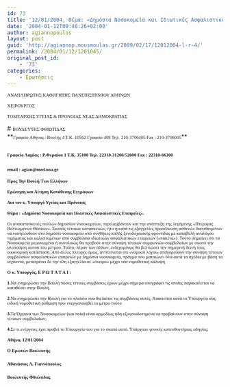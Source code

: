 ```yaml
---
id: 73
title: '12/01/2004, Θέμα: «Δημόσια Νοσοκομεία και Ιδιωτικές Ασφαλιστικές Εταιρείες».'
date: '2004-01-12T09:40:26+02:00'
author: agiannopoulos
layout: post
guid: 'http://agiannop.mousmoulas.gr/2009/02/17/12012004-l-r-4/'
permalink: /2004/01/12/1201045/
original_post_id:
    - '73'
categories:
    - Ερωτήσεις
---
```


<span style="font-size:8pt;font-family:Tahoma;">ΑΝΑΠΛΗΡΩΤΗΣ ΚΑΘΗΓΗΤΗΣ ΠΑΝΕΠΙΣΤΗΜΙΟΥ ΑΘΗΝΩΝ</span>

<span style="font-size:8pt;font-family:Tahoma;">ΧΕΙΡΟΥΡΓΟΣ</span>

<span style="font-size:8pt;font-family:Tahoma;">ΤΟΜΕΑΡΧΗΣ ΥΓΕΙΑΣ &amp; ΠΡΟΝΟΙΑΣ ΝΕΑΣ ΔΗΜΟΚΡΑΤΙΑΣ</span>

<div style="padding:0 0 1pt;border:medium medium 1pt none none solid -moz-use-text-color -moz-use-text-color windowtext;"># <span style="font-size:8pt;font-family:Tahoma;">ΒΟΥΛΕΥΤΗΣ ΦΘΙΩΤΙΔΑΣ</span>

</div>**<span style="font-size:8pt;font-family:Tahoma;">Γραφείο Αθήνας : Βουλής 4 Τ.Κ. 10562 Γραφείο 408 Τηλ. 210-3706405 Fax : 210-3706005</span>**

## <span style="font-size:8pt;font-family:Tahoma;">Γραφείο Λαμίας : Ρ.Φεραίου 1 Τ.Κ. 35100 Τηλ. 22310-31200/52600 </span><span style="font-size:8pt;font-family:Tahoma;">Fax</span><span style="font-size:8pt;font-family:Tahoma;"> : 22310-66300</span>

### <span style="font-size:8pt;font-family:Tahoma;">email</span><span style="font-size:8pt;font-family:Tahoma;"> : </span><span style="font-size:8pt;font-family:Tahoma;">agian</span><span style="font-size:8pt;font-family:Tahoma;">@</span><span style="font-size:8pt;font-family:Tahoma;">med</span><span style="font-size:8pt;font-family:Tahoma;">.</span><span style="font-size:8pt;font-family:Tahoma;">uoa</span><span style="font-size:8pt;font-family:Tahoma;">.</span><span style="font-size:8pt;font-family:Tahoma;">gr</span><span style="font-size:8pt;font-family:Tahoma;"></span>

**<span style="font-size:8pt;font-family:Tahoma;"> </span>**

**<span style="font-size:8pt;font-family:Tahoma;">Προς Την Βουλή Των Ελλήνων</span>**

**<span style="font-size:8pt;font-family:Tahoma;">Ερώτηση και Αίτηση Κατάθεσης Εγγράφων</span>**

**<span style="font-size:8pt;font-family:Tahoma;">Δια τον κ. Υπουργό Υγείας και Πρόνοιας</span>**

**<span style="font-size:8pt;font-family:Tahoma;"> </span>**

**<span style="font-size:8pt;font-family:Tahoma;">Θέμα : «Δημόσια Νοσοκομεία και Ιδιωτικές Ασφαλιστικές Εταιρείες».</span>**

<span style="font-size:8pt;font-family:Tahoma;">  
Οι ανακατασκευές πολλών δημοσίων νοσοκομείων, περιλαμβάνουν και την ανάπτυξη της λεγόμενης «Πτέρυγας Βελτιωμένων Θέσεων». Σκοπός τέτοιων κατασκευών, ήτο η κατά τις εξαγγελίες προσέλκυση ασθενών διατεθειμένων να νοσηλευθούν στο δημόσιο νοσοκομείο υπό συνθήκες καλής ξενοδοχειακής φροντίδας με καταβολή αναλόγου τιμήματος και καλυπτομένων από συμβόλαια ιδιωτικών ασφαλιστικών <span> </span>εταιρειών («πακέτα»). Τούτο σημαίνει ότι τα Νοσοκομεία μεμονωμένα ή συνολικώς θα προβούν στην σύναψη τέτοιων συμφωνιών-συμβολαίων με σκοπό την υλοποίηση αυτού του μέτρου. Τούτο, πέραν των άλλων, ενδεχομένως θα βελτιώσει την σημερινή δεινή τους οικονομική κατάσταση. Από άλλες πλευρές όμως, αντιτείνεται ότι «νομικοί λόγοι» απαγορεύουν την σύναψη τέτοιων συμβολαίων ασφαλιστικών εταιρειών με δημόσια νοσοκομεία, πράγμα που ματαιώνει όλα αυτά τα σχέδια με βάση τα ισχύοντα, μετατρέπει δε την όλη εξαγγελία σε «όνειρο» μέχρι νέα νομοθετική κάλυψη </span>

**<span style="font-size:8pt;font-family:Tahoma;">Ο κ. Υπουργός, Ε Ρ Ω Τ Α Τ Α Ι :</span>**

**<span style="font-size:8pt;font-family:Tahoma;">1.</span>**<span style="font-size:8pt;font-family:Tahoma;">Να ενημερώσει την Βουλή πόσες τέτοιες συμβάσεις έχουν μέχρι σήμερα υπογραφεί τις οποίες παρακαλείται να καταθέσει στην Βουλή. </span><span style="font-size:8pt;font-family:Tahoma;"></span>

**<span style="font-size:8pt;font-family:Tahoma;">2.</span>**<span style="font-size:8pt;font-family:Tahoma;">Να ενημερώσει την Βουλή για το πλαίσιο που θα διέπει τις συμβάσεις αυτές. Απαιτείται κατά το Υπουργείο σας ειδική νομοθετική ρύθμιση πριν ενεργοποιηθεί το μέτρο τούτο</span>

**<span style="font-size:8pt;font-family:Tahoma;">3.</span>**<span style="font-size:8pt;font-family:Tahoma;">Τα Όργανα των Νοσοκομείων (και ποία) είναι αρμοδίως ήδη εξουσιοδοτημένα να προβαίνουν στην σύναψη τέτοιων συμβολαίων;</span>

**<span style="font-size:8pt;font-family:Tahoma;">4.</span>**<span style="font-size:8pt;font-family:Tahoma;">Σε τι ενέργειες έχει προβεί το Υπουργείο του για το σκοπό αυτό. Υπάρχουν</span><span style="font-size:8pt;font-family:Tahoma;"> </span><span style="font-size:8pt;font-family:Tahoma;">γενικές κατευθυντήριες οδηγίες;</span>

**<span style="font-size:8pt;font-family:Tahoma;">A</span><span style="font-size:8pt;font-family:Tahoma;">θήνα, </span><span style="font-size:8pt;font-family:Tahoma;">12</span><span style="font-size:8pt;font-family:Tahoma;">/</span><span style="font-size:8pt;font-family:Tahoma;">0</span><span style="font-size:8pt;font-family:Tahoma;">1/200</span><span style="font-size:8pt;font-family:Tahoma;">4</span><span style="font-size:8pt;font-family:Tahoma;"></span>**

**<span style="font-size:8pt;font-family:Tahoma;">Ο Ερωτών Βουλευτής</span>**

#### <span style="font-size:8pt;font-family:Tahoma;"></span>

#### <span style="font-size:8pt;font-family:Tahoma;">Αθανάσιος Λ. Γιαννόπουλος</span>**<span style="font-size:8pt;font-family:Tahoma;"></span>**

#### **<span style="font-size:8pt;font-family:Tahoma;">Βουλευτής Φθιώτιδας</span>**